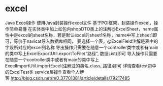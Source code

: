 # excel
Java Excel操作
使用Java封装操作excel文件
基于POI框架，封装操作excel，操作简单易懂
在实体类中加上如包内shopDTO类上的注解@ExcelSheet，name属性中是excel的sheet名称，若是默认excel的sheet1名称，name中写上sheet1即可，等价于navicat导入数据库相同， 要选择一个表，@ExcelField注解是表中的字段所对应的excel列名称
导出操作只需要在随意一个controller类中或者有main的类中写上ExcelExportUtil.exportToFile(“路径”, 数据List)即可
导入操作只需要在随意一个controller类中或者有main的类中写上ExcelImportUtil.importExcel(注解过的类名.class, 路径)即可
详情查看test包中的ExcelTest类
service层操作查看个人博客 http://blog.csdn.net/m0_37701381/article/details/79217495
